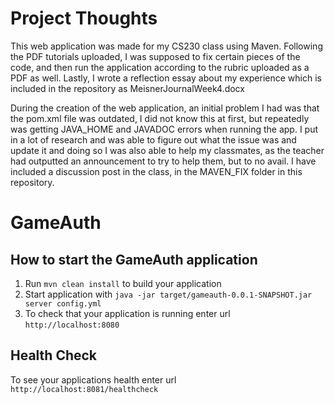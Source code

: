 # Project Thoughts

This web application was made for my CS230 class using Maven. Following the PDF tutorials uploaded, I was supposed to fix certain pieces of the code, and then run the application according to the rubric uploaded as a PDF as well. Lastly, I wrote a reflection essay about my experience which is included in the repository as MeisnerJournalWeek4.docx

During the creation of the web application, an initial problem I had was that the pom.xml file was outdated, I did not know this at first, but repeatedly was getting JAVA_HOME and JAVADOC errors when running the app. I put in a lot of research and was able to figure out what the issue was and update it and doing so I was also able to help my classmates, as the teacher had outputted an announcement to try to help them, but to no avail. I have included a discussion post in the class, in the MAVEN_FIX folder in this repository.

# GameAuth

How to start the GameAuth application
---

1. Run `mvn clean install` to build your application
1. Start application with `java -jar target/gameauth-0.0.1-SNAPSHOT.jar server config.yml`
1. To check that your application is running enter url `http://localhost:8080`

Health Check
---

To see your applications health enter url `http://localhost:8081/healthcheck`
